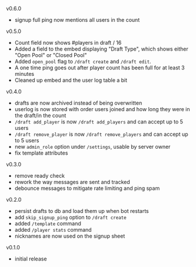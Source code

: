 v0.6.0

- signup full ping now mentions all users in the count

v0.5.0

- Count field now shows #players in draft / 16
- Added a field to the embed displaying "Draft Type", which shows either "Open Pool" or "Closed Pool"
- Added `open_pool` flag to `/draft create` and `/draft edit`.
- A one time ping goes out after player count has been full for at least 3 minutes
- Cleaned up embed and the user log table a bit

v0.4.0

- drafts are now archived instead of being overwritten
- userlog is now stored with order users joined and how long they were in the draft/in the count
- `/draft add_player` is now `/draft add_players` and can accept up to 5 users
- `/draft remove_player` is now `/draft remove_players` and can accept up to 5 users
- new `admin_role` option under `/settings`, usable by server owner
- fix template attributes

v0.3.0

- remove ready check
- rework the way messages are sent and tracked
- debounce messages to mitigate rate limiting and ping spam

v0.2.0

- persist drafts to db and load them up when bot restarts
- add `skip_signup_ping` option to `/draft create`
- added `/template` command
- added `/player stats` command
- nicknames are now used on the signup sheet

v0.1.0

- initial release
